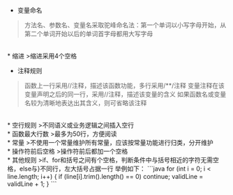 *    变量命名
>    方法名、参数名、变量名采取驼峰命名法：第一个单词以小写字母开始，从第二个单词开始以后的单词首字母都用大写字母
<br/>
*    缩进
>缩进采用4个空格

*    注释规则
>    函数上一行采用//注释，描述该函数功能，多行采用/**/注释
变量注释在该变量声明之后的同一行，采用//注释，描述该变量的含义
如果函数名或变量名较为清晰地表达出其含义，则可省略该注释
<br/>
*    空行规则
>不同语义或业务逻辑之间插入空行
<br/>
*    函数最大行数
>最多为50行，方便阅读
<br/>
*    常量
>不使用一个常量维护所有常量，应该按常量功能进行归类，分开维护
<br/>
*   操作符前后空格
>操作符前后都加一个空格
<br/>
*    其他规则
>if、for和括号之间有个空格，判断条件中与括号相近的字符无需空格，else与}不同行，左大括号占据一行
举例如下：
```java
for (int i = 0; i < line.length; i++) 
{ 
	if (line[i].trim().length() == 0)
		continue;
	validLine = validLine + 1;
}
```